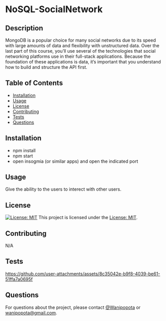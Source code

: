 # NoSQL-SocialNetwork
  
  ## Description
  MongoDB is a popular choice for many social networks due to its speed with large amounts of data and flexibility with unstructured data. Over the last part of this course, you’ll use several of the technologies that social networking platforms use in their full-stack applications. Because the foundation of these applications is data, it’s important that you understand how to build and structure the API first.
  
  ## Table of Contents
  - [Installation](#installation)
  - [Usage](#usage)
  - [License](#license)
  - [Contributing](#contributing)
  - [Tests](#tests)
  - [Questions](#questions)
  
  ## Installation
  - npm install
  - npm start
  - open insogmia (or similar apps) and open the indicated port
  
  ## Usage
  Give the ability to the users to interect with other users.
  
  ## License
  [![License: MIT](https://img.shields.io/badge/License-MIT-yellow.svg)](https://opensource.org/licenses/MIT)
  This project is licensed under the [License: MIT](https://opensource.org/licenses/MIT).
  
  ## Contributing
  N/A
  
  ## Tests
  
  https://github.com/user-attachments/assets/8c35042e-b9f8-4039-be61-51ffa7a0695f
  
  
  ## Questions
  For questions about the project, please contact [@Wanipopota](https://github.com/Wanipopota) or wanipopota@gmail.com.
  
